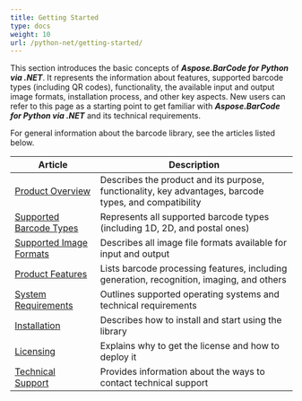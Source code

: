```yaml
---
title: Getting Started
type: docs
weight: 10
url: /python-net/getting-started/
---
```


This section introduces the basic concepts of ***Aspose.BarCode for Python via .NET***. It represents the information about features, supported barcode types (including QR codes), functionality, the available input and output image formats, installation process, and other key aspects. New users can refer to this page as a starting point to get familiar with ***Aspose.BarCode for Python via .NET*** and its technical requirements.   

For general information about the barcode library, see the articles listed below.
  
|Article|Description|
|-------|-----------|
|[Product Overview](/barcode/python-net/product-overview/)|Describes the product and its purpose, functionality, key advantages, barcode types, and compatibility|
|[Supported Barcode Types](/barcode/python-net/barcode-types/)|Represents all supported barcode types (including 1D, 2D, and postal ones)|
|[Supported Image Formats](/barcode/python-net/image-formats/)|Describes all image file formats available for input and output|
|[Product Features](/barcode/python-net/product-features/)|Lists barcode processing features, including generation, recognition, imaging, and others|
|[System Requirements](/barcode/python-net/system-requirements/)|Outlines supported operating systems and technical requirements|
|[Installation](/barcode/python-net/installation/)|Describes how to install and start using the library|
|[Licensing](/barcode/python-net/licensing/)|Explains why to get the license and how to deploy it|
|[Technical Support](/barcode/python-net/technical-support/)|Provides information about the ways to contact technical support|
